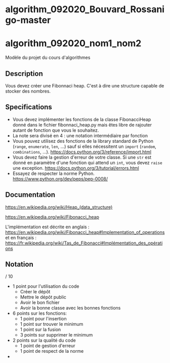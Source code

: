 # algorithm_092020_Bouvard_Rossanigo-master

# algorithm_092020_nom1_nom2

Modèle du projet du cours d'algorithmes

## Description

Vous devez créer une Fibonnaci heap.
C'est à dire une structure capable de stocker des nombres.

## Specifications

* Vous devez implémenter les fonctions de la classe FibonacciHeap donné dans le fichier fibonnaci_heap.py mais êtes libre de rajouter autant de fonction que vous le souhaitez.
* La note sera divisé en 4 : une notation intermédiaire par fonction
* Vous pouvez utilisez des fonctions de la library standard de Python (`range`, `enumerate`, `len`, ...) sauf si elles nécessitent un `import` (`random`, `combinations`, ...). https://docs.python.org/3/reference/import.html
* Vous devez faire la gestion d'erreur de votre classe. Si une `str` est donné en paramètre d'une fonction qui attend un `int`, vous devez `raise` une exception. https://docs.python.org/3/tutorial/errors.html
* Essayez de respecter la norme Python. https://www.python.org/dev/peps/pep-0008/

## Documentation

https://en.wikipedia.org/wiki/Heap_(data_structure)

https://en.wikipedia.org/wiki/Fibonacci_heap

L'implémentation est décrite en anglais : https://en.wikipedia.org/wiki/Fibonacci_heap#Implementation_of_operations
et en français : https://fr.wikipedia.org/wiki/Tas_de_Fibonacci#Implémentation_des_opérations

## Notation

/ 10

* 1 point pour l'utilisation du code
  * Créer le dépôt
  * Mettre le dépôt public
  * Avoir le bon fichier
  * Avoir la bonne classe avec les bonnes fonctions
* 6 points sur les fonctions:
  * 1 point pour l'insertion
  * 1 point sur trouver le minimum
  * 1 point sur la fusion
  * 3 points sur supprimer le minimum
* 2 points sur la qualité du code
  * 1 point de gestion d'erreur
  * 1 point de respect de la norme
* 
